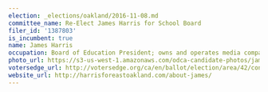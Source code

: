 ```yaml
---
election: _elections/oakland/2016-11-08.md
committee_name: Re-Elect James Harris for School Board
filer_id: '1387803'
is_incumbent: true
name: James Harris
occupation: Board of Education President; owns and operates media company in San Francisco
photo_url: https://s3-us-west-1.amazonaws.com/odca-candidate-photos/james-harris.png
votersedge_url: http://votersedge.org/ca/en/ballot/election/area/42/contests/contest/13219/candidate/130703?&county=Alameda%20County&election_authority_id=1
website_url: http://harrisforeastoakland.com/about-james/
---
```

